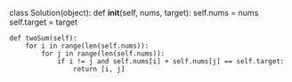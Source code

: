 class Solution(object):
    def __init__(self, nums, target):
        self.nums = nums
        self.target = target

    def twoSum(self):
        for i in range(len(self.nums)):
            for j in range(len(self.nums)):
                if i != j and self.nums[i] + self.nums[j] == self.target:
                    return [i, j]
